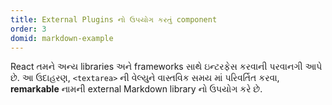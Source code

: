 ```yaml
---
title: External Plugins નો ઉપયોગ કરતું component 
order: 3
domid: markdown-example
---
```


React તમને અન્ય libraries અને frameworks સાથે ઇન્ટરફેસ કરવાની પરવાનગી આપે છે. આ ઉદાહરણ, `<textarea>` ની વેલ્યુને વાસ્તવિક સમય માં પરિવર્તિત કરવા, **remarkable** નામની external Markdown library નો ઉપયોગ કરે છે.